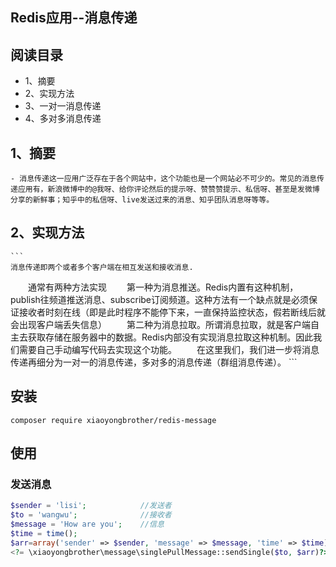 ## Redis应用--消息传递

## 阅读目录

 * 1、摘要
 * 2、实现方法
 * 3、一对一消息传递
 * 4、多对多消息传递

## 1、摘要

	- 消息传递这一应用广泛存在于各个网站中，这个功能也是一个网站必不可少的。常见的消息传递应用有，新浪微博中的@我呀、给你评论然后的提示呀、赞赞赞提示、私信呀、甚至是发微博分享的新鲜事；知乎中的私信呀、live发送过来的消息、知乎团队消息呀等等。

## 2、实现方法
	```
	消息传递即两个或者多个客户端在相互发送和接收消息.
　　通常有两种方法实现
　　第一种为消息推送。Redis内置有这种机制，publish往频道推送消息、subscribe订阅频道。这种方法有一个缺点就是必须保证接收者时刻在线（即是此时程序不能停下来，一直保持监控状态，假若断线后就会出现客户端丢失信息）
　　第二种为消息拉取。所谓消息拉取，就是客户端自主去获取存储在服务器中的数据。Redis内部没有实现消息拉取这种机制。因此我们需要自己手动编写代码去实现这个功能。
　　在这里我们，我们进一步将消息传递再细分为一对一的消息传递，多对多的消息传递（群组消息传递）。
	```
## 安装

```
composer require xiaoyongbrother/redis-message
```

## 使用

### 发送消息
```php
$sender = 'lisi';            //发送者
$to = 'wangwu';              //接收者
$message = 'How are you';    //信息
$time = time();
$arr=array('sender' => $sender, 'message' => $message, 'time' => $time);
<?= \xiaoyongbrother\message\singlePullMessage::sendSingle($to, $arr)?>
```
